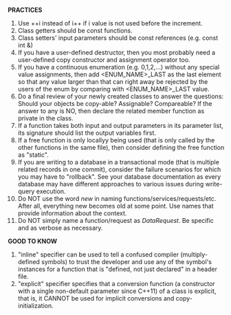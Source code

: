 **PRACTICES**
1) Use ++i instead of i++ if i value is not used before the increment.
2) Class getters should be const functions.
3) Class setters' input parameters should be const references (e.g. const int &)
4) If you have a user-defined destructor, then you most probably need a user-defined copy constructor and assignment operator too.
5) If you have a continuous enumeration (e.g. 0,1,2,...) without any special value assignments, then add <ENUM_NAME>\_LAST as the last element so that any value larger than that can right away be rejected by the users of the enum by comparing with <ENUM_NAME>\_LAST value.
6) Do a final review of your newly created classes to answer the questions: Should your objects be copy-able? Assignable? Compareable? If the answer to any is NO, then declare the related member function as private in the class.
7) If a function takes both input and output parameters in its parameter list, its signature should list the output variables first.
8) If a free function is only locallyy being used (that is only called by the other functions in the same file), then consider defining the free function as "static".
9) If you are writing to a database in a transactional mode (that is multiple related records in one commit), consider the failure scenarios for which you may have to "rollback". See your database documentation as every database may have different approaches to various issues during write-query execution.
10) Do NOT use the word *new* in naming functions/services/requests/etc. After all, everything new becomes old at some point. Use names that provide information about the context.
11) Do NOT simply name a function/request as *DataRequest*. Be specific and as verbose as necessary.

**GOOD TO KNOW**
1) "inline" specifier can be used to tell a confused compiler (multiply-defined symbols) to trust the developer and use any of the symbol's instances for a function that is "defined, not just declared" in a header file.
2) "explicit" specifier specifies that a conversion function (a constructor with a single non-default parameter since C++11) of a class is explicit, that is, it CANNOT be used for implicit conversions and copy-initialization.

